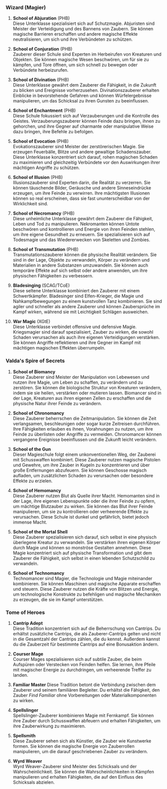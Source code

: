 
### **Wizard (Magier)**

1. **School of Abjuration** (PHB)  
   Diese Unterklasse spezialisiert sich auf Schutzmagie. Abjuristen sind Meister der Verteidigung und des Bannens von Zaubern. Sie können magische Barrieren erschaffen und andere magische Effekte neutralisieren, um sich und ihre Verbündeten zu schützen.
      
2. **School of Conjuration** (PHB)  
   Zauberer dieser Schule sind Experten im Herbeirufen von Kreaturen und Objekten. Sie können magische Wesen beschwören, um für sie zu kämpfen, und Tore öffnen, um sich schnell zu bewegen oder Verbündete herbeizurufen.
      
3. **School of Divination** (PHB)  
   Diese Unterklasse gewährt dem Zauberer die Fähigkeit, in die Zukunft zu blicken und Ereignisse vorherzusehen. Divinationszauberer erhalten Einblicke in bevorstehende Gefahren und können Würfelergebnisse manipulieren, um das Schicksal zu ihren Gunsten zu beeinflussen.
      
4. **School of Enchantment** (PHB)  
   Diese Schule fokussiert sich auf Verzauberungen und die Kontrolle des Geistes. Verzauberungszauberer können Feinde dazu bringen, ihnen zu gehorchen, und ihre Gegner auf charmante oder manipulative Weise dazu bringen, ihre Befehle zu befolgen.
      
5. **School of Evocation** (PHB)  
   Evokationszauberer sind Meister der zerstörerischen Magie. Sie erzeugen Feuerbälle, Blitze und andere gewaltige Schadenszauber. Diese Unterklasse konzentriert sich darauf, rohen magischen Schaden zu maximieren und gleichzeitig Verbündete vor den Auswirkungen ihrer mächtigen Angriffe zu schützen.
      
6. **School of Illusion** (PHB)  
   Illusionszauberer sind Experten darin, die Realität zu verzerren. Sie können täuschende Bilder, Geräusche und andere Sinneseindrücke erzeugen, um ihre Feinde zu verwirren. Ihre mächtigsten Illusionen können so real erscheinen, dass sie fast ununterscheidbar von der Wirklichkeit sind.
      
7. **School of Necromancy** (PHB)  
   Diese unheimliche Unterklasse gewährt dem Zauberer die Fähigkeit, Leben und Tod zu manipulieren. Nekromanten können Untote beschwören und kontrollieren und Energie von ihren Feinden stehlen, um ihre eigene Gesundheit zu erneuern. Sie spezialisieren sich auf Todesmagie und das Wiedererwecken von Skeletten und Zombies.
      
8. **School of Transmutation** (PHB)  
   Transmutationszauberer können die physische Realität verändern. Sie sind in der Lage, Objekte zu verwandeln, Körper zu verändern und Materialien in andere Substanzen umzuwandeln. Sie können auch temporäre Effekte auf sich selbst oder andere anwenden, um ihre physischen Fähigkeiten zu verbessern.
      
9. **Bladesinging** (SCAG/TCoE)  
   Diese seltene Unterklasse kombiniert den Zauberer mit einem Schwertkämpfer. Bladesinger sind Elfen-Krieger, die Magie und Nahkampfbewegungen zu einem kunstvollen Tanz kombinieren. Sie sind agiler und schneller als andere Zauberer und können Zaubersprüche im Kampf wirken, während sie mit Leichtigkeit Schlägen ausweichen.
      
10. **War Magic** (XGtE)  
    Diese Unterklasse verbindet offensive und defensive Magie. Kriegsmagier sind darauf spezialisiert, Zauber zu wirken, die sowohl Schaden verursachen als auch ihre eigenen Verteidigungen verstärken. Sie können Angriffe reflektieren und ihre Gegner im Kampf mit mächtigen magischen Effekten überrumpeln.
      


### **Valda's Spire of Secrets**

1. **School of Biomancy**    
    Diese Zauberer sind Meister der Manipulation von Lebewesen und nutzen ihre Magie, um Leben zu schaffen, zu verändern und zu zerstören. Sie können die biologische Struktur von Kreaturen verändern, indem sie sie heilen, verstärken oder mutieren lassen. Biomancer sind in der Lage, Kreaturen aus ihren eigenen Zellen zu erschaffen und die physische Natur ihrer Feinde zu verändern.
      
2. **School of Chronomancy**    
    Diese Zauberer beherrschen die Zeitmanipulation. Sie können die Zeit verlangsamen, beschleunigen oder sogar kurze Zeitreisen durchführen. Ihre Fähigkeiten erlauben es ihnen, Vorahnungen zu nutzen, um ihre Feinde zu überlisten oder Angriffe zu vermeiden. Chronomancer können vergangene Ereignisse beeinflussen und die Zukunft leicht verändern.
      
3. **School of the Gun**    
    Dieser Magieschule folgt einem unkonventionellen Weg, der Zauberei mit Schusswaffen kombiniert. Diese Zauberer nutzen magische Pistolen und Gewehre, um ihre Zauber in Kugeln zu konzentrieren und über große Entfernungen abzufeuern. Sie können Geschosse magisch aufladen, um zusätzlichen Schaden zu verursachen oder besondere Effekte zu erzielen.
      
4. **School of Hemomancy**    
    Diese Zauberer nutzen Blut als Quelle ihrer Macht. Hemomanten sind in der Lage, ihre eigenen Lebenspunkte oder die ihrer Feinde zu opfern, um mächtige Blutzauber zu wirken. Sie können das Blut ihrer Feinde manipulieren, um sie zu kontrollieren oder verheerende Effekte zu verursachen. Diese Schule ist dunkel und gefährlich, bietet jedoch immense Macht.
      
5. **School of the Mortal Shell**    
    Diese Zauberer spezialisieren sich darauf, sich selbst in eine physisch überlegene Kreatur zu verwandeln. Sie verstärken ihren eigenen Körper durch Magie und können so monströse Gestalten annehmen. Diese Magie konzentriert sich auf physische Transformation und gibt dem Zauberer die Fähigkeit, sich selbst in einen lebenden Schutzschild zu verwandeln.
      
6. **School of Technomancy**    
    Technomancer sind Magier, die Technologie und Magie miteinander kombinieren. Sie können Maschinen und magische Apparate erschaffen und steuern. Diese Zauberer nutzen die Kräfte von Blitzen und Energie, um technologische Konstrukte zu befehligen und magische Mechaniken zu erzeugen, die sie im Kampf unterstützen.

### **Tome of Heroes**

1. **Cantrip Adept**  
    Diese Tradition konzentriert sich auf die Beherrschung von Cantrips. Du erhältst zusätzliche Cantrips, die als Zauberer-Cantrips gelten und nicht in die Gesamtzahl der Cantrips zählen, die du kennst. Außerdem kannst du die Zauberzeit für bestimmte Cantrips auf eine Bonusaktion ändern. 
      
2. **Courser Mage**  
    Courser Mages spezialisieren sich auf subtile Zauber, die beim Aufspüren oder Verstecken von Feinden helfen. Sie lernen, ihre Pfeile mit magischer Energie zu durchdringen, um verheerende Treffer zu landen. 
      
3. **Familiar Master**
    Diese Tradition betont die Verbindung zwischen dem Zauberer und seinem familiären Begleiter. Du erhältst die Fähigkeit, den Zauber _Find Familiar_ ohne Vorbereitungen oder Materialkomponenten zu wirken.
      
4. **Spellslinger**  
    Spellslinger-Zauberer kombinieren Magie mit Fernkampf. Sie können ihre Zauber durch Schusswaffen abfeuern und erhalten Fähigkeiten, um ihre Zauberwirkung zu maximieren.   
5. **Spellsmith**  
    Diese Zauberer sehen sich als Künstler, die Zauber wie Kunstwerke formen. Sie können die magische Energie von Zauberrollen manipulieren, um die darauf geschriebenen Zauber zu verändern. 
      
6. **Wyrd Weaver**  
    Wyrd Weaver-Zauberer sind Meister des Schicksals und der Wahrscheinlichkeit. Sie können die Wahrscheinlichkeiten in Kämpfen manipulieren und erhalten Fähigkeiten, die auf den Einfluss des Schicksals abzielen. 
      